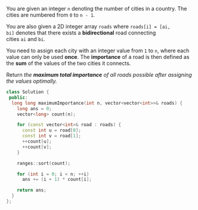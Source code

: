 You are given an integer `n` denoting the number of cities in a country. The cities are numbered from `0` to `n - 1`.

You are also given a 2D integer array `roads` where `roads[i] = [ai, bi]` denotes that there exists a **bidirectional** road connecting cities `ai` and `bi`.

You need to assign each city with an integer value from `1` to `n`, where each value can only be used **once**. The **importance** of a road is then defined as the **sum** of the values of the two cities it connects.

Return _the **maximum total importance** of all roads possible after assigning the values optimally._

```cpp
class Solution {
 public:
  long long maximumImportance(int n, vector<vector<int>>& roads) {
    long ans = 0;
    vector<long> count(n);

    for (const vector<int>& road : roads) {
      const int u = road[0];
      const int v = road[1];
      ++count[u];
      ++count[v];
    }

    ranges::sort(count);

    for (int i = 0; i < n; ++i)
      ans += (i + 1) * count[i];

    return ans;
  }
};

    
```